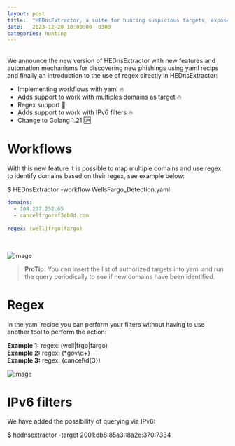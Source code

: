 ```yaml
---
layout: post
title:  "HEDnsExtractor, a suite for hunting suspicious targets, expose domains and phishing discovery"
date:   2023-12-20 10:00:00 -0300
categories: hunting
---
```

<br>
We announce the new version of HEDnsExtractor with new features and automation mechanisms for discovering new phishings using yaml recips and finally an introduction to the use of regex directly in HEDnsExtractor:

* Implementing workflows with yaml 🔥
* Adds support to work with multiples domains as target 🔥
* Regex support 🥷
* Adds support to work with IPv6 filters 🔥
* Change to Golang 1.21 🆙
  
# Workflows

With this new feature it is possible to map multiple domains and use regex to identify domains based on their regex, see example below:

$ HEDnsExtractor -workflow WellsFargo_Detection.yaml

```yaml
domains:
  - 104.237.252.65
  - cancelfrgoref3eb0d.com
  
regex: (well|frgo|fargo)
```
<br>

![image](https://github.com/HuntDownProject/HuntDownProject.github.io/blob/main/assets/img/form_output_2.jpeg?raw=true)

> **ProTip:** You can insert the list of authorized targets into yaml and run the query periodically to see if new domains have been identified.

# Regex

In the yaml recipe you can perform your filters without having to use another tool to perform the action:

**Example 1:** regex: (well|frgo|fargo)<br>
**Example 2:** regex: (*gov\d+)<br>
**Example 3:** regex: (cancel\d{3})

![image](https://github.com/HuntDownProject/HuntDownProject.github.io/blob/main/assets/img/form_output_3.jpeg?raw=true)

# IPv6 filters

We have added the possibility of querying via IPv6:

$ hednsextractor -target 2001:db8:85a3::8a2e:370:7334
